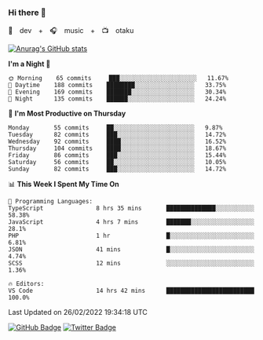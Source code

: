 ### Hi there 👋

🚀　dev　+　🎧　music　+　📺　otaku


[![Anurag's GitHub stats](https://github-readme-stats.vercel.app/api?username=koheitasaka&count_private=true&show_icons=true&theme=monokai)](https://github.com/koheitasaka/github-readme-stats)

<!--START_SECTION:waka-->
**I'm a Night 🦉** 

```text
🌞 Morning    65 commits     ███░░░░░░░░░░░░░░░░░░░░░░   11.67% 
🌆 Daytime    188 commits    ████████░░░░░░░░░░░░░░░░░   33.75% 
🌃 Evening    169 commits    ███████░░░░░░░░░░░░░░░░░░   30.34% 
🌙 Night      135 commits    ██████░░░░░░░░░░░░░░░░░░░   24.24%

```
📅 **I'm Most Productive on Thursday** 

```text
Monday       55 commits     ██░░░░░░░░░░░░░░░░░░░░░░░   9.87% 
Tuesday      82 commits     ███░░░░░░░░░░░░░░░░░░░░░░   14.72% 
Wednesday    92 commits     ████░░░░░░░░░░░░░░░░░░░░░   16.52% 
Thursday     104 commits    ████░░░░░░░░░░░░░░░░░░░░░   18.67% 
Friday       86 commits     ███░░░░░░░░░░░░░░░░░░░░░░   15.44% 
Saturday     56 commits     ██░░░░░░░░░░░░░░░░░░░░░░░   10.05% 
Sunday       82 commits     ███░░░░░░░░░░░░░░░░░░░░░░   14.72%

```


📊 **This Week I Spent My Time On** 

```text
💬 Programming Languages: 
TypeScript               8 hrs 35 mins       ██████████████░░░░░░░░░░░   58.38% 
JavaScript               4 hrs 7 mins        ███████░░░░░░░░░░░░░░░░░░   28.1% 
PHP                      1 hr                █░░░░░░░░░░░░░░░░░░░░░░░░   6.81% 
JSON                     41 mins             █░░░░░░░░░░░░░░░░░░░░░░░░   4.74% 
SCSS                     12 mins             ░░░░░░░░░░░░░░░░░░░░░░░░░   1.36%

🔥 Editors: 
VS Code                  14 hrs 42 mins      █████████████████████████   100.0%

```


 Last Updated on 26/02/2022 19:34:18 UTC
<!--END_SECTION:waka-->

[![GitHub Badge](https://img.shields.io/badge/GitHub-100000?style=for-the-badge&logo=github&logoColor=white)](https://github.com/koheitasaka)
[![Twitter Badge](https://img.shields.io/badge/Twitter-1DA1F2?style=for-the-badge&logo=twitter&logoColor=white)](https://twitter.com/sleep_asleep_)
